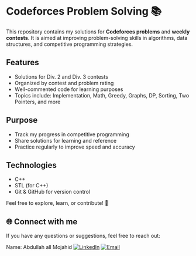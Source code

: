 # Codeforces Problem Solving 📚

This repository contains my solutions for **Codeforces problems** and **weekly contests**. It is aimed at improving problem-solving skills in algorithms, data structures, and competitive programming strategies.

## Features
- Solutions for Div. 2 and Div. 3 contests
- Organized by contest and problem rating
- Well-commented code for learning purposes
- Topics include: Implementation, Math, Greedy, Graphs, DP, Sorting, Two Pointers, and more

## Purpose
- Track my progress in competitive programming
- Share solutions for learning and reference
- Practice regularly to improve speed and accuracy

## Technologies
- C++ 
- STL (for C++)
- Git & GitHub for version control

Feel free to explore, learn, or contribute! 🚀


## 🌐 Connect with me
If you have any questions or suggestions, feel free to reach out:


Name: Abdullah all Mojahid 
[![LinkedIn](https://img.shields.io/badge/LinkedIn-0A66C2?style=for-the-badge&logo=linkedin&logoColor=white)](https://www.linkedin.com/in/abdullah-all-mojahid-a8a57b329/)
[![Email](https://img.shields.io/badge/Email-D14836?style=for-the-badge&logo=gmail&logoColor=white)](mailto:abdullahallmojahidstudent@gmail.com)
